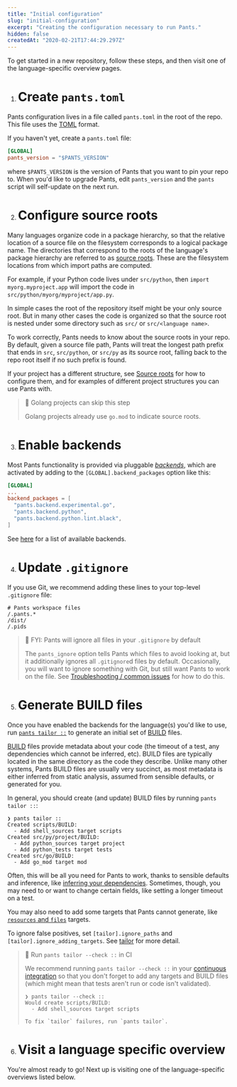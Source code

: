 ```yaml
---
title: "Initial configuration"
slug: "initial-configuration"
excerpt: "Creating the configuration necessary to run Pants."
hidden: false
createdAt: "2020-02-21T17:44:29.297Z"
---
```


To get started in a new repository, follow these steps, and then visit one of the language-specific overview pages.

1. # Create `pants.toml`

Pants configuration lives in a file called `pants.toml` in the root of the repo. This file uses the [TOML](https://github.com/toml-lang/toml) format.

If you haven't yet, create a `pants.toml` file:

```toml pants.toml
[GLOBAL]
pants_version = "$PANTS_VERSION"
```

where `$PANTS_VERSION` is the version of Pants that you want to pin your repo to. When you'd like to upgrade Pants, edit `pants_version` and the `pants` script will self-update on the next run.

2. # Configure source roots

Many languages organize code in a package hierarchy, so that the relative location of a source file on the filesystem corresponds to a logical package name. The directories that correspond to the roots of the language's package hierarchy are referred to as [source roots](doc:source-roots). These are the filesystem locations from which import paths are computed.

For example, if your Python code lives under `src/python`, then `import myorg.myproject.app` will import the code in `src/python/myorg/myproject/app.py`.

In simple cases the root of the repository itself might be your only source root. But in many other cases the code is organized so that the source root is nested under some directory such as `src/` or `src/<language name>`.

To work correctly, Pants needs to know about the source roots in your repo. By default, given a source file path, Pants will treat the longest path prefix that ends in `src`, `src/python`, or `src/py` as its source root, falling back to the repo root itself if no such prefix is found.

If your project has a different structure, see [Source roots](doc:source-roots) for how to configure them, and for examples of different project structures you can use Pants with.

> 📘 Golang projects can skip this step
>
> Golang projects already use `go.mod` to indicate source roots.

3. # Enable backends

Most Pants functionality is provided via pluggable [_backends_](doc:enabling-backends), which are activated by adding to the `[GLOBAL].backend_packages` option like this:

```toml pants.toml
[GLOBAL]
...
backend_packages = [
  "pants.backend.experimental.go",
  "pants.backend.python",
  "pants.backend.python.lint.black",
]
```

See [here](doc:enabling-backends) for a list of available backends.

4. # Update `.gitignore`

If you use Git, we recommend adding these lines to your top-level `.gitignore` file:

```text .gitignore
# Pants workspace files
/.pants.*
/dist/
/.pids
```

> 📘 FYI: Pants will ignore all files in your `.gitignore` by default
>
> The `pants_ignore` option tells Pants which files to avoid looking at, but it additionally ignores all `.gitignore`d files by default. Occasionally, you will want to ignore something with Git, but still want Pants to work on the file. See [Troubleshooting / common issues](doc:troubleshooting) for how to do this.

5. # Generate BUILD files

Once you have enabled the backends for the language(s) you'd like to use, run [`pants tailor ::`](doc:initial-configuration#5-generate-build-files) to generate an initial set of [BUILD](doc:targets) files.

[BUILD](doc:targets) files provide metadata about your code (the timeout of a test, any dependencies which cannot be inferred, etc). BUILD files are typically located in the same directory as the code they describe. Unlike many other systems, Pants BUILD files are usually very succinct, as most metadata is either inferred from static analysis, assumed from sensible defaults, or generated for you.

In general, you should create (and update) BUILD files by running `pants tailor ::`:

```
❯ pants tailor ::
Created scripts/BUILD:
  - Add shell_sources target scripts
Created src/py/project/BUILD:
  - Add python_sources target project
  - Add python_tests target tests
Created src/go/BUILD:
  - Add go_mod target mod
```

Often, this will be all you need for Pants to work, thanks to sensible defaults and inference, like [inferring your dependencies](doc:targets). Sometimes, though, you may need to or want to change certain fields, like setting a longer timeout on a test.

You may also need to add some targets that Pants cannot generate, like [`resources` and `files`](doc:assets) targets.

To ignore false positives, set `[tailor].ignore_paths` and `[tailor].ignore_adding_targets`. See [tailor](doc:reference-tailor) for more detail.

> 📘 Run `pants tailor --check ::` in CI
>
> We recommend running `pants tailor --check ::` in your [continuous integration](doc:using-pants-in-ci) so that you don't forget to add any targets and BUILD files (which might mean that tests aren't run or code isn't validated).
>
> ```
> ❯ pants tailor --check ::
> Would create scripts/BUILD:
>   - Add shell_sources target scripts
>
> To fix `tailor` failures, run `pants tailor`.
> ```

6. # Visit a language specific overview

You're almost ready to go! Next up is visiting one of the language-specific overviews listed below.
